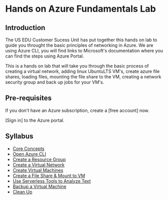 # Hands on Azure Fundamentals Lab

## Introduction

The US EDU Customer Sucess Unit has put together this hands on lab to guide you throught the basic principles of networking in Azure. We are using Azure CLI,  you will find links to Microsoft's documentation where you can find the steps using Azure Portal.

This is a hands on lab that will take you through the basic process of creating a virtual network, adding linux UbuntuLTS VM's, create azure file shares, loading files, mounting the file share to the VM, creating a network security group and back up jobs for your VM's.

## Pre-requisites

If you don't have an Azure subscription, create a [free account] now.

[Sign in] to the Azure portal.

## Syllabus
- [Core Concepts](./CoreConcepts/core-concepts.md)
- [Open Azure CLI](./OpenAzureCLI/OpenAzureCLI.md)
- [Create a Resource Group](./CreateResourceGroup/CreateResourceGroup.md)
- [Create a Virtual Network](./VirtualNetwork/VirtualNetwork.md)
- [Create Virtual Machines](./CreateVirtualMachine/CreateVirtualMachine.md)
- [Create a File Share & Mount to VM](./FileShare/CreateAFileShare.md)
- [Use Serverless Tools to Analyze Text](./Serverless/CreateCognitiveService.md)
- [Backup a Virtual Machine](./Backup/BackupVM.md)
- [Clean Up](./Cleanup/Cleanup.md)
